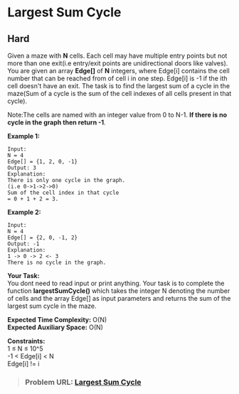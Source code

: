 # **Largest Sum Cycle**

## **Hard**

Given a maze with **N** cells. Each cell may have multiple entry points but not more than one exit(i.e entry/exit points are unidirectional doors like valves).
You are given an array **Edge[]** of **N** integers, where Edge[i] contains the cell number that can be reached from of cell i in one step. Edge[i] is -1 if the ith cell doesn't have an exit. 
The task is to find the largest sum of a cycle in the maze(Sum of a cycle is the sum of the cell indexes of all cells present in that cycle).

Note:The cells are named with an integer value from 0 to N-1. **If there is no cycle in the graph then return -1**.

**Example 1:**

```
Input:
N = 4
Edge[] = {1, 2, 0, -1}
Output: 3
Explanation: 
There is only one cycle in the graph.
(i.e 0->1->2->0)
Sum of the cell index in that cycle 
= 0 + 1 + 2 = 3.
```

  
**Example 2:**

```
Input:
N = 4 
Edge[] = {2, 0, -1, 2}
Output: -1
Explanation:
1 -> 0 -> 2 <- 3
There is no cycle in the graph.
```

  
**Your Task:**   
You dont need to read input or print anything. Your task is to complete the function **largestSumCycle()** which takes the integer N denoting the number of cells and the array Edge[] as input parameters and returns the sum of the largest sum cycle in the maze.

**Expected Time Complexity:** O(N)   
**Expected Auxiliary Space:** O(N)  

  
**Constraints:**  
1 ≤ N ≤ 10^5  
-1 < Edge[i] < N  
Edge[i] != i  

> ### **Problem URL: [Largest Sum Cycle](https://practice.geeksforgeeks.org/problems/51afa710a708c0681748445b509696dd588d5c40/1)**
